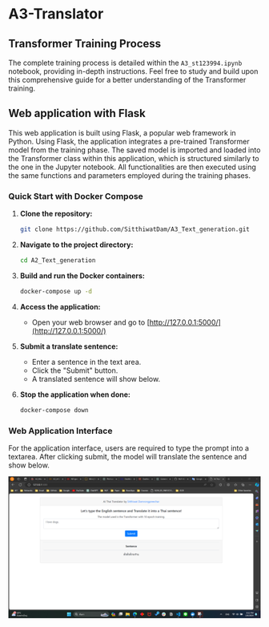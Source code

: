 # A3-Translator


## Transformer Training Process
The complete training process is detailed within the `A3_st123994.ipynb` notebook, providing in-depth instructions. Feel free to study and build upon this comprehensive guide for a better understanding of the Transformer training.


## Web application with Flask
This web application is built using Flask, a popular web framework in Python. Using Flask, the application integrates a pre-trained Transformer model from the training phase. The saved model is imported and loaded into the Transformer class within this application, which is structured similarly to the one in the Jupyter notebook. All functionalities are then executed using the same functions and parameters employed during the training phases.

### Quick Start with Docker Compose

1. **Clone the repository:**
    ```bash
    git clone https://github.com/SitthiwatDam/A3_Text_generation.git
    ```

2. **Navigate to the project directory:**
    ```bash
    cd A2_Text_generation
    ```

3. **Build and run the Docker containers:**
    ```bash
    docker-compose up -d
    ```

4. **Access the application:**
    - Open your web browser and go to [http://127.0.0.1:5000/](http://127.0.0.1:5000/)

5. **Submit a translate sentence:**
    - Enter a sentence in the text area.
    - Click the "Submit" button.
    - A translated sentence will show below.

6. **Stop the application when done:**
    ```bash
    docker-compose down
    ```

### Web Application Interface
For the application interface, users are required to type the prompt into a textarea. After clicking submit, the model will translate the sentence and show below.

![Web application interface](./pica3.png)




